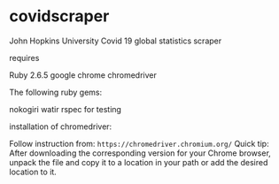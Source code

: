 # covidscraper
John Hopkins University Covid 19 global statistics scraper

requires 

Ruby 2.6.5
google chrome
chromedriver 

The following ruby gems:

nokogiri
watir
rspec for testing


installation of chromedriver:

Follow instruction from: `https://chromedriver.chromium.org/`
Quick tip: 
After downloading the corresponding version for your Chrome browser, unpack the file and copy it to a location in your path or add the desired location to it.